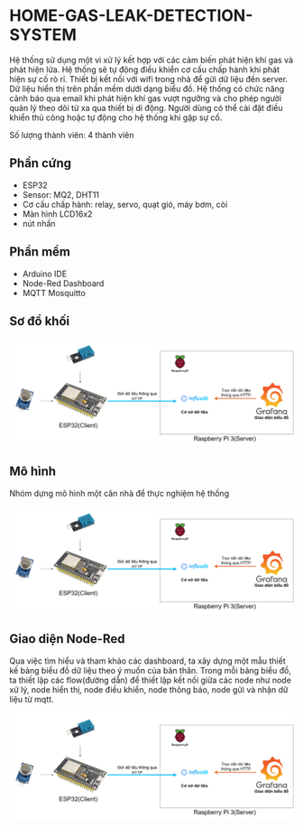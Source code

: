 # HOME-GAS-LEAK-DETECTION-SYSTEM
Hệ thống sử dụng một vi xử lý kết hợp với các cảm biến phát hiện khí gas và phát hiện lửa. Hệ thống sẽ tự động điều khiển cơ cấu chấp hành khi phát hiện sự cố rò rỉ. Thiết bị kết nối với wifi trong nhà để gửi dữ liệu đến server. Dữ liệu hiển thị trên phần mềm dưới dạng biểu đồ. 
Hệ thống có chức năng cảnh báo qua email khi phát hiện khí gas vượt ngưỡng và cho phép người quản lý theo dõi từ xa qua thiết bị di động. Người dùng có thể cài đặt điều khiển thủ công hoặc tự động cho hệ thống khi gặp sự cố. 

Số lượng thành viên: 4 thành viên

## Phần cứng
- ESP32
- Sensor: MQ2, DHT11
- Cơ cấu chấp hành: relay, servo, quạt gió, máy bơm, còi
- Màn hình LCD16x2
- nút nhấn

## Phần mềm 
- Arduino IDE
- Node-Red Dashboard
- MQTT Mosquitto

## Sơ đồ khối
<img src = "https://github.com/Daiiingc/Weather_and_air_quality_monitoring_system/blob/main/image/so_do_khoi.png">

## Mô hình 
Nhóm dựng mô hình một căn nhà để thực nghiệm hệ thống	

<img src = "https://github.com/Daiiingc/Weather_and_air_quality_monitoring_system/blob/main/image/so_do_khoi.png">

## Giao diện Node-Red
Qua việc tìm hiểu và tham khảo các dashboard, ta xây dựng một mẫu thiết kế bảng biểu đồ dữ liệu theo ý muốn của bản thân. Trong mỗi bảng biểu đồ, ta thiết lập các flow(đường dẫn) để thiết lập kết nối giữa các node như node xử lý, node hiển thị, node điều khiển, node thông báo, node gửi và nhận dữ liệu từ mqtt.

<img src = "https://github.com/Daiiingc/Weather_and_air_quality_monitoring_system/blob/main/image/so_do_khoi.png">
